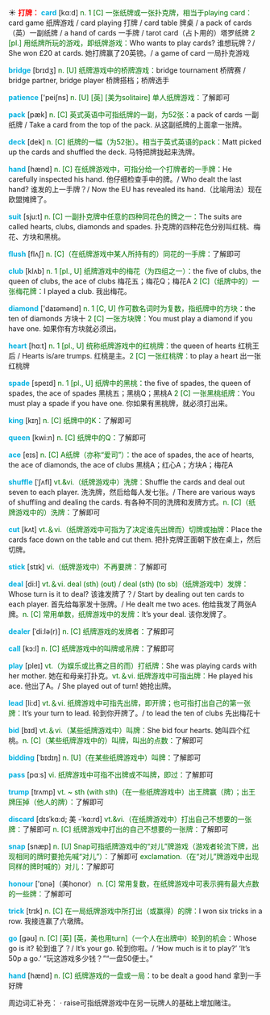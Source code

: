 ☀ <font color="red">**打牌：**</font>
<font color="sky blue">**card**</font> [kɑːd] 
<font color="rgb(227, 108, 9)">n. 1 [C] 一张纸牌或一张扑克牌，相当于playing card：</font>card game 纸牌游戏 / card playing 打牌 / card table 牌桌 / a pack of cards（英）一副纸牌 / a hand of cards 一手牌 / tarot card（占卜用的）塔罗纸牌 <font color="rgb(227, 108, 9)">2 [pl.] 用纸牌所玩的游戏，即纸牌游戏：</font>Who wants to play cards? 谁想玩牌？/ She won £20 at cards. 她打牌赢了20英镑。/ a game of card 一局扑克游戏

<font color="sky blue">**bridge**</font> [brɪdӡ] 
<font color="rgb(227, 108, 9)">n. [U] 纸牌游戏中的桥牌游戏：</font>bridge tournament 桥牌赛 / bridge partner, bridge player 桥牌搭档；桥牌选手

<font color="sky blue">**patience**</font> ['peiʃns] 
<font color="rgb(227, 108, 9)">n. [U] [英] [美为solitaire] 单人纸牌游戏：</font>了解即可

<font color="sky blue">**pack**</font> [pæk] 
<font color="rgb(227, 108, 9)">n. [C] 英式英语中可指纸牌的一副，为52张：</font>a pack of cards 一副纸牌 / Take a card from the top of the pack. 从这副纸牌的上面拿一张牌。
           
<font color="sky blue">**deck**</font> [dek]
<font color="rgb(227, 108, 9)">n. [C] 纸牌的一幅（为52张）。相当于英式英语的pack：</font>Matt picked up the cards and shuffled the deck. 马特把牌拢起来洗牌。
 
<font color="sky blue">**hand**</font> [hænd] 
<font color="rgb(227, 108, 9)">n. [C] 在纸牌游戏中，可指分给一个打牌者的一手牌：</font>He carefully inspected his hand. 他仔细检查手中的牌。/ Who dealt the last hand? 谁发的上一手牌？/ Now the EU has revealed its hand.（比喻用法）现在欧盟摊牌了。

<font color="sky blue">**suit**</font> [sju:t] 
<font color="rgb(227, 108, 9)">n. [C] 一副扑克牌中任意的四种同花色的牌之一：</font>The suits are called hearts, clubs, diamonds and spades. 扑克牌的四种花色分别叫红桃、梅花、方块和黑桃。
           
<font color="sky blue">**flush**</font> [flʌʃ]
<font color="rgb(227, 108, 9)">n. [C]（在纸牌游戏中某人所持有的）同花的一手牌：</font>了解即可
 
<font color="sky blue">**club**</font> [klʌb] 
<font color="rgb(227, 108, 9)">n. 1 [pl., U] 纸牌游戏中的梅花（为四组之一）：</font>the five of clubs, the queen of clubs, the ace of clubs 梅花五；梅花Q；梅花A <font color="rgb(227, 108, 9)">2 [C]（纸牌中的）一张梅花牌：</font>I played a club. 我出梅花。

<font color="sky blue">**diamond**</font> ['daɪəmənd] 
<font color="rgb(227, 108, 9)">n. 1 [C, U] 作可数名词时为复数，指纸牌中的方块：</font>the ten of diamonds 方块十 <font color="rgb(227, 108, 9)">2 [C] 一张方块牌：</font>You must play a diamond if you have one. 如果你有方块就必须出。 

<font color="sky blue">**heart**</font> [hɑːt] 
<font color="rgb(227, 108, 9)">n. 1 [pl., U] 统称纸牌游戏中的红桃牌：</font>the queen of hearts 红桃王后 / Hearts is/are trumps. 红桃是主。<font color="rgb(227, 108, 9)">2 [C] 一张红桃牌：</font>to play a heart 出一张红桃牌

<font color="sky blue">**spade**</font> [speɪd] 
<font color="rgb(227, 108, 9)">n. 1 [pl., U] 纸牌中的黑桃：</font>the five of spades, the queen of spades, the ace of spades 黑桃五；黑桃Q；黑桃A <font color="rgb(227, 108, 9)">2 [C] 一张黑桃纸牌：</font>You must play a spade if you have one. 你如果有黑桃牌，就必须打出来。

<font color="sky blue">**king**</font> [kɪŋ] 
<font color="rgb(227, 108, 9)">n. [C] 纸牌中的K：</font>了解即可

<font color="sky blue">**queen**</font> [kwi:n] 
<font color="rgb(227, 108, 9)">n. [C] 纸牌中的Q：</font>了解即可
           
<font color="sky blue">**ace**</font> [eɪs]
<font color="rgb(227, 108, 9)">n. [C] A纸牌（亦称“爱司”）：</font>the ace of spades, the ace of hearts, the ace of diamonds, the ace of clubs 黑桃A；红心A；方块A；梅花A
           
<font color="sky blue">**shuffle**</font> [ˈʃʌfl]
<font color="rgb(227, 108, 9)">vt.&vi.（纸牌游戏中）洗牌：</font>Shuffle the cards and deal out seven to each player. 洗洗牌，然后给每人发七张。/ There are various ways of shuffling and dealing the cards. 有各种不同的洗牌和发牌方式。<font color="rgb(227, 108, 9)">n. [C]（纸牌游戏中的）洗牌：</font>了解即可

<font color="sky blue">**cut**</font> [kʌt] 
<font color="rgb(227, 108, 9)">vt.＆vi.（纸牌游戏中可指为了决定谁先出牌而）切牌或抽牌：</font>Place the cards face down on the table and cut them. 把扑克牌正面朝下放在桌上，然后切牌。

<font color="sky blue">**stick**</font> [stɪk] 
<font color="rgb(227, 108, 9)">vi.（纸牌游戏中）不再要牌：</font>了解即可

<font color="sky blue">**deal**</font> [di:l] 
<font color="rgb(227, 108, 9)">vt.＆vi. deal (sth) (out) / deal (sth) (to sb)（纸牌游戏中）发牌：</font>Whose turn is it to deal? 该谁发牌了？/ Start by dealing out ten cards to each player. 首先给每家发十张牌。/ He dealt me two aces. 他给我发了两张A牌。<font color="rgb(227, 108, 9)">n. [C] 常用单数，纸牌游戏中的发牌：</font>It’s your deal. 该你发牌了。
           
<font color="sky blue">**dealer**</font> [ˈdi:lə(r)]
<font color="rgb(227, 108, 9)">n. [C] 纸牌游戏的发牌者：</font>了解即可

<font color="sky blue">**call**</font> [kɔ:l] 
<font color="rgb(227, 108, 9)">n. [C] 纸牌游戏中的叫牌或吊牌：</font>了解即可

<font color="sky blue">**play**</font> [pleɪ] 
<font color="rgb(227, 108, 9)">vt.（为娱乐或比赛之目的而）打纸牌：</font>She was playing cards with her mother. 她在和母亲打扑克。<font color="rgb(227, 108, 9)">vt.＆vi. 纸牌游戏中可指出牌：</font>He played his ace. 他出了A。/ She played out of turn! 她抢出牌。

<font color="sky blue">**lead**</font> [li:d] 
<font color="rgb(227, 108, 9)">vt.＆vi. 纸牌游戏中可指先出牌，即开牌；也可指打出自己的第一张牌：</font>It’s your turn to lead. 轮到你开牌了。/ to lead the ten of clubs 先出梅花十

<font color="sky blue">**bid**</font> [bɪd] 
<font color="rgb(227, 108, 9)">vt.＆vi.（某些纸牌游戏中）叫牌：</font>She bid four hearts. 她叫四个红桃。<font color="rgb(227, 108, 9)">n. [C]（某些纸牌游戏中的）叫牌，叫出的点数：</font>了解即可
           
<font color="sky blue">**bidding**</font> [ˈbɪdɪŋ]
<font color="rgb(227, 108, 9)">n. [U]（在某些纸牌游戏中）叫牌：</font>了解即可
 
<font color="sky blue">**pass**</font> [pɑːs] 
<font color="rgb(227, 108, 9)">vi. 纸牌游戏中可指不出牌或不叫牌，即过：</font>了解即可
                    
<font color="sky blue">**trump**</font> [trʌmp]
<font color="rgb(227, 108, 9)">vt. ~ sth (with sth)（在一些纸牌游戏中）出王牌赢（牌）；出王牌压掉（他人的牌）：</font>了解即可
             
<font color="sky blue">**discard**</font> [dɪsˈkɑ:d; 美 -ˈkɑ:rd]
<font color="rgb(227, 108, 9)">vt.&vi.（在纸牌游戏中）打出自己不想要的一张牌：</font>了解即可 <font color="rgb(227, 108, 9)">n. [C] 纸牌游戏中打出的自己不想要的一张牌：</font>了解即可

<font color="sky blue">**snap**</font> [snæp]
<font color="rgb(227, 108, 9)">n. [U] Snap可指纸牌游戏中的“对儿”牌游戏（游戏者轮流下牌，出现相同的牌时要抢先喊“对儿”）：</font>了解即可 <font color="rgb(227, 108, 9)">exclamation.（在“对儿”牌游戏中出现同样的牌时喊的）对儿：</font>了解即可

<font color="sky blue">**honour**</font> ['ɒnə]（美honor）
<font color="rgb(227, 108, 9)">n. [C] 常用复数，在纸牌游戏中可表示拥有最大点数的一些牌：</font>了解即可

<font color="sky blue">**trick**</font> [trɪk] 
<font color="rgb(227, 108, 9)">n. [C] 在一局纸牌游戏中所打出（或赢得）的牌：</font>I won six tricks in a row. 我接连赢了六墩牌。

<font color="sky blue">**go**</font> [ɡəʊ] 
<font color="rgb(227, 108, 9)">n. [C] [英] [英，美也用turn]（一个人在出牌中）轮到的机会：</font>Whose go is it? 轮到谁了？/ It’s your go. 轮到你啦。/ ‘How much is it to play?’ ‘It’s 50p a go.’ “玩这游戏多少钱？”“一盘50便士。”

<font color="sky blue">**hand**</font> [hænd] 
<font color="rgb(227, 108, 9)">n. [C] 纸牌游戏的一盘或一局：</font>to be dealt a good hand 拿到一手好牌

周边词汇补充：
· raise可指纸牌游戏中在另一玩牌人的基础上增加赌注。
